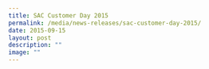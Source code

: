 ```yaml
---
title: SAC Customer Day 2015
permalink: /media/news-releases/sac-customer-day-2015/
date: 2015-09-15
layout: post
description: ""
image: ""
---
```

